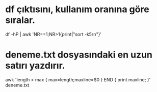 
# df çıktısını, kullanım oranına göre sıralar.
df -hP | awk 'NR==1;NR>1{print|"sort -k5rn"}'
# deneme.txt dosyasındaki en uzun satırı yazdırır.
awk 'length > max { max=length;maxline=$0 } END { print maxline; }' deneme.txt
